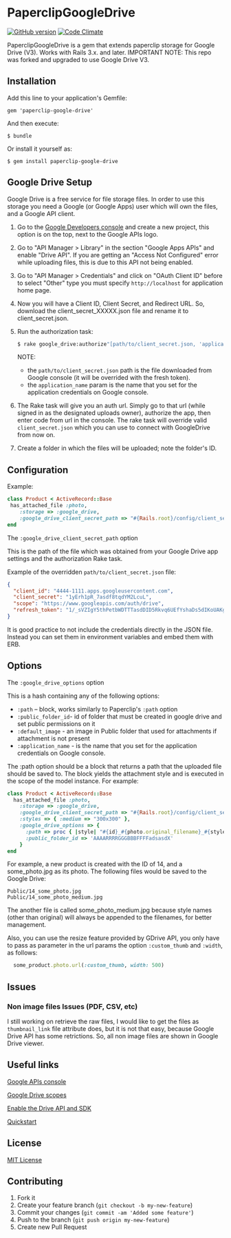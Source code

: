 # PaperclipGoogleDrive
[![GitHub version](https://badge.fury.io/gh/degzcs%2Fpaperclip-googledrive.svg)](https://badge.fury.io/gh/degzcs%2Fpaperclip-googledrive)
[![Code Climate](https://codeclimate.com/github/degzcs/paperclip-googledrive/badges/gpa.svg)](https://codeclimate.com/github/degzcs/paperclip-googledrive)

PaperclipGoogleDrive is a gem that extends paperclip storage for Google Drive (V3). Works with Rails 3.x. and later.
IMPORTANT NOTE: This repo was forked and upgraded to use Google Drive V3.

## Installation

Add this line to your application's Gemfile:

    gem 'paperclip-google-drive'

And then execute:

    $ bundle

Or install it yourself as:

    $ gem install paperclip-google-drive

## Google Drive Setup

Google Drive is a free service for file storage files. In order to use this storage you need a Google (or Google Apps) user which will own the files, and a Google API client.

1. Go to the [Google Developers console](https://console.developers.google.com/project) and create a new project, this option is on the top, next to the Google APIs logo.

2. Go to "API Manager > Library" in the section "Google Apps APIs" and enable "Drive API". If you are getting an "Access Not Configured" error while uploading files, this is due to this API not being enabled.

3. Go to "API Manager > Credentials" and click on "OAuth Client ID" before to select "Other" type you must specify `http://localhost` for application home page.

4. Now you will have a Client ID, Client Secret, and Redirect URL. So, download the client_secret_XXXXX.json file and rename it to client_secret.json.

5. Run the authorization task:
    ```sh
    $ rake google_drive:authorize"[path/to/client_secret.json, 'application_name']"
    ```
    NOTE:
     - the `path/to/client_secret.json` path is the file downloaded from Google console (it will be overrided with the fresh token).
     - the `application_name` param is the name that you set for the application credentials on Google console.

6. The Rake task will give you an auth url. Simply go to that url (while signed in as the designated uploads owner), authorize the app, then enter code from url in the console. The rake task will override valid `client_secret.json` which you can use to connect with GoogleDrive from now on.

7. Create a folder in which the files will be uploaded; note the folder's ID.

## Configuration

Example:
```ruby
class Product < ActiveRecord::Base
 has_attached_file :photo,
    :storage => :google_drive,
    :google_drive_client_secret_path => "#{Rails.root}/config/client_secret.json"
end
```
The `:google_drive_client_secret_path` option

This is the path of the file which was obtained from your Google Drive app settings and the authorization Rake task.

Example of the overridden `path/to/client_secret.json` file:
```json
{
  "client_id": "4444-1111.apps.googleusercontent.com",
  "client_secret": "1yErh1pR_7asdf8tqdYM2LcuL",
  "scope": "https://www.googleapis.com/auth/drive",
  "refresh_token": "1/_sVZIgY5thPetbWDTTTasdDID5Rkvq6UEfYshaDs5dIKoUAKgjE9f"
}
```
It is good practice to not include the credentials directly in the JSON file. Instead you can set them in environment variables and embed them with ERB.

## Options

The `:google_drive_options` option

This is a hash containing any of the following options:
 - `:path` – block, works similarly to Paperclip's `:path` option
 - `:public_folder_id`- id of folder that must be created in google drive and set public permissions on it
 - `:default_image` - an image in Public folder that used for attachments if attachment is not present
 - `:application_name` - is the name that you set for the application credentials on Google console.

The :path option should be a block that returns a path that the uploaded file should be saved to. The block yields the attachment style and is executed in the scope of the model instance. For example:

```ruby
class Product < ActiveRecord::Base
  has_attached_file :photo,
    :storage => :google_drive,
    :google_drive_client_secret_path => "#{Rails.root}/config/client_secret.json"
    :styles => { :medium => "300x300" },
    :google_drive_options => {
      :path => proc { |style| "#{id}_#{photo.original_filename}_#{style}" },
      :public_folder_id => 'AAAARRRRGGGBBBFFFFadsasdX'
    }
end
```
For example, a new product is created with the ID of 14, and a some_photo.jpg as its photo. The following files would be saved to the Google Drive:

```
Public/14_some_photo.jpg
Public/14_some_photo_medium.jpg
```

The another file is called some_photo_medium.jpg because style names (other than original) will always be appended to the filenames, for better management.

Also, you can use the resize feature provided by GDrive API, you only have to pass as parameter in the url params the option `:custom_thumb` and `:width`, as follows:

```ruby
  some_product.photo.url(:custom_thumb, width: 500)
```

## Issues

### Non image files Issues (PDF, CSV, etc)

I still working on retrieve the raw files, I would like to get the files as `thumbnail_link` file attribute does, but it is not that easy, because Google Drive API has some retrictions. So, all non image files are shown in Google Drive viewer.

## Useful links

[Google APIs console](https://code.google.com/apis/console/)

[Google Drive scopes](https://developers.google.com/drive/scopes)

[Enable the Drive API and SDK](https://developers.google.com/drive/enable-sdk)

[Quickstart](https://developers.google.com/drive/v3/web/quickstart/ruby)

## License

[MIT License](https://github.com/degzcs/paperclip-googledrive/blob/master/LICENSE)

## Contributing

1. Fork it
2. Create your feature branch (`git checkout -b my-new-feature`)
3. Commit your changes (`git commit -am 'Added some feature'`)
4. Push to the branch (`git push origin my-new-feature`)
5. Create new Pull Request
